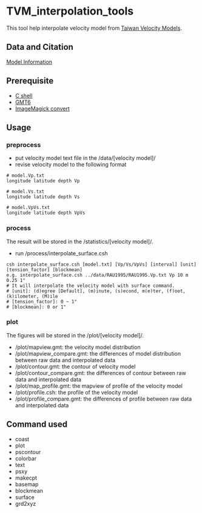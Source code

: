 # TVM_interpolation_tools
This tool help interpolate velocity model from [Taiwan Velocity Models](https://tecdc.earth.sinica.edu.tw/TWtomo/VerticalProfile.php).

## Data and Citation
[Model Information](https://tecdc.earth.sinica.edu.tw/TWtomo/ModelInfo.php)

## Prerequisite
- [C shell](https://help.sap.com/viewer/d1d04c0d65964a9b91589ae7afc1bd45/2020.0/en-US/dffd295dc2b0462ca9e265e32f30d940.html)
- [GMT6](https://github.com/GenericMappingTools/gmt)
- [ImageMagick convert](https://imagemagick.org/script/convert.php)

## Usage
### preprocess
- put velocity model text file in the /data/[velocity model]/
- revise velocity model to the following format
```
# model.Vp.txt
longitude latitude depth Vp

# model.Vs.txt
longitude latitude depth Vs

# model.VpVs.txt
longitude latitude depth VpVs
```
### process
The result will be stored in the /statistics/[velocity model]/.
- run /process/interpolate_surface.csh
```
csh interpolate_surface.csh [model.txt] [Vp/Vs/VpVs] [interval] [unit] [tension_factor] [blockmean]
e.g. interpolate_surface.csh ../data/RAU1995/RAU1995.Vp.txt Vp 10 m 0.25 1"
# It will interpolate the velocity model with surface command.
# [unit]: (d)egree [Default], (m)inute, (s)econd, m(e)ter, (f)oot, (k)ilometer, (M)ile
# [tension_factor]: 0 ~ 1"
# [blockmean]: 0 or 1"
```
### plot
The figures will be stored in the /plot/[velocity model]/.
- /plot/mapview.gmt: the velocity model distribution
- /plot/mapview_compare.gmt: the differences of model distribution between raw data and interpolated data
- /plot/contour.gmt: the contour of velocity model
- /plot/contour_compare.gmt: the differences of contour between raw data and interpolated data
- /plot/map_profile.gmt: the mapview of profile of the velocity model
- /plot/profile.csh: the profile of the velocity model
- /plot/profile_compare.gmt: the differences of profile between raw data and interpolated data

## Command used
- coast
- plot
- pscontour
- colorbar
- text
- psxy
- makecpt
- basemap
- blockmean
- surface
- grd2xyz
